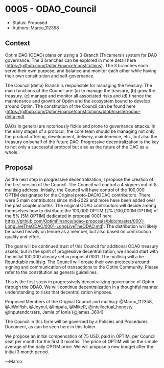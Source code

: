 # 0005 - ODAO_Council

- Status: Proposed
- Authors: Marco_112358

## Context

Optim DAO (ODAO) plans on using a 3-Branch (Tricameral) system for DAO governance. The 3 branches can be explored in more detail here (https://github.com/OptimFinance/constitutions).
The 3 branches each serve their own purpose, and balance and monitor each other while having their own consititution and self-governance. 

The Council (delta) Branch is responsible for managing the treasury. The main functions of the Council are: (a) to manage the treasury, (b) grow the treasury, (c) manage and monitor all associated risks and (d) finance the maintenance and growth of Optim and the ecosystem bound to develop around Optim. The constitution of the Council can be found here (https://github.com/OptimFinance/constitutions/blob/master/odao-delta.md).

DAOs in general are notoriously fickle and prone to governance attacks. In the early stages of a protocol, the core team should be managing not only the product offering, development, delivery, maintenence, etc., but also the treasury on behalf of the future DAO. Progressive decentralization is the key to not only a successful protocol but also as the future of the DAO as a whole. 

## Proposal

As the next step in progressive decentralization, I propose the creation of the first version of the Council. The Council will control a 4 signers out of 8 multisig address. Initially, the Council will have control of the 100,000 OPTIM designated for the Original proto-DAO/ODAO contributors. There were 5 main contributors since mid-2022 and more have been added over the past couple months. The original ODAO contributors will decide among themselves how to distribute the 100,000 OPTIM (2% [100,000M OPTIM] of the 5% [5M OPTIM] dedicated in proposal 0001 here https://github.com/OptimFinance/odao-proposals/blob/master/0001-LongLiveTheODAO/0001-LongLiveTheODAO.md). The distribution will likely be based heavily on tenure as a member, but also based on contribution quality and effort.

The goal will be continued trust of this Council for additional ODAO treasury assets, but in the spirit of progressive decentralization, we should start with the initial 100,000 already set in proposal 0001. The multisig will a be Roundtable multisig. The Council will create their own protocols around signing and communication of transactions to the Optim Community. Please refer to the constitution as general guidelines.

This is the first steps in progressively decentralizing governance of Optim through the ODAO. We will continue decentralization in a thoughtful manner, understanding to risks that decentralization imposes. 

Proposed Members of the Original Council and multisig: 
@Marco_112358, 
@JWolfish, 
@Joynul, 
@Impala, 
@MikeR, 
@intellectual_honesty, 
@inputendorsers, 
Jamie of Ionia (@james_3604) 

The Council in this form will be governed by a Policies and Procedures Document, as can be seen here in this folder.

We propose an initial compensation of 75 USD, paid in OPTIM, per Council seat per month for the first 3 months. The price of OPTIM will be the simple average of the daily OPTIM price. We will propose a new budget after the initial 3 month period. 

--Marco
